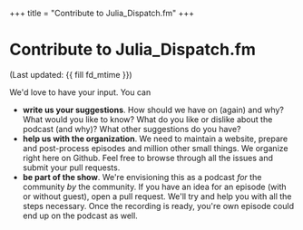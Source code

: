 +++
title = "Contribute to Julia_Dispatch.fm"
+++

# Contribute to Julia_Dispatch.fm

(Last updated: {{ fill fd_mtime }})

We'd love to have your input. You can

- **write us your suggestions**.
  How should we have on (again) and why? What would you like to know?
  What do you like or dislike about the podcast (and why)?
  What other suggestions do you have?
- **help us with the organization**.
  We need to maintain a website, prepare and post-process episodes and
  million other small things.
  We organize right here on Github.
  Feel free to browse through all the issues and submit your pull requests.
- **be part of the show**.
  We're envisioning this as a podcast _for_ the community _by_ the community.
  If you have an idea for an episode (with or without guest), open a pull request.
  We'll try and help you with all the steps necessary.
  Once the recording is ready, you're own episode could end up on the podcast as well.

<!-- what else? -->

